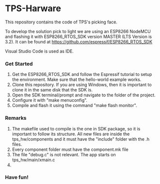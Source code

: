 # TPS-Harware

This repository contains the code of TPS's picking face.

To develop the solution pick to light we are using an ESP8266 NodeMCU and flashing it with ESP8266_RTOS_SDK version MASTER (LTS Version is 3.2). It can be found at https://github.com/espressif/ESP8266_RTOS_SDK

Visual Studio Code is used as IDE.

### Get Started

1. Get the ESP8266_RTOS_SDK and follow the Espressif tutorial to setup the environment. Make sure that the hello-world example works.
2. Clone this repository. If you are using Windows, then it is important to clone it in the same disk that the SDK is.
3. Open the SDK terminal/prompt and navigate to the folder of the project.
4. Configure it with "make menuconfig".
5. Compile and flash it using the command "make flash monitor".

### Remarks
1. The makefile used to compile is the one in SDK package, so it is important to follow its structure. All new files are inside the tps_hw/components and it must have the "include" folder with the .h files.
2. Every component folder must have the component.mk file
3. The file "debug.c" is not relevant. The app starts on tps_hw/main/xmain.c
4. 

### Have fun!
